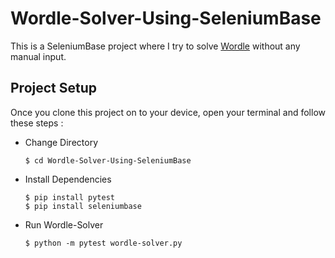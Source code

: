 # Wordle-Solver-Using-SeleniumBase

This is a SeleniumBase project where I try to solve [Wordle](https://www.nytimes.com/games/wordle/index.html) without any manual input.

## Project Setup

Once you clone this project on to your device, open your terminal and follow these steps :

- Change Directory

    ```change directory
    $ cd Wordle-Solver-Using-SeleniumBase
    ```

- Install Dependencies

    ```install dependencies
    $ pip install pytest
    $ pip install seleniumbase
    ```

- Run Wordle-Solver

    ```run wordle-solver
    $ python -m pytest wordle-solver.py
    ```
